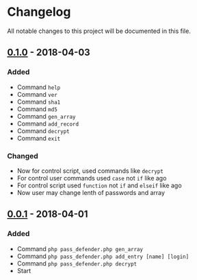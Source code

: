 # Changelog
All notable changes to this project will be documented in this file.

## [0.1.0] - 2018-04-03
### Added
- Command `help`
- Command `ver`
- Command `sha1`
- Command `md5`
- Command `gen_array`
- Command `add_record`
- Command `decrypt`
- Command `exit`
### Changed
- Now for control script, used commands like `decrypt`
- For control user commands used `case` not `if` like ago
- For control script used `function` not `if` and `elseif` like ago
- Now user may change lenth of passwords and array

## [0.0.1] - 2018-04-01
### Added
- Command `php pass_defender.php gen_array`
- Command `php pass_defender.php add_entry [name] [login]`
- Command `php pass_defender.php decrypt`
- Start

[0.1.0]: https://github.com/ejoz-geek/pass_defender/releases/tag/v0.1.0-pre-alpha
[0.0.1]: https://github.com/ejoz-geek/pass_defender/releases/tag/v0.0.1-pre-alpha
